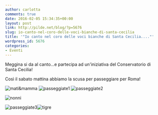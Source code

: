 ```yaml
---
author: carlotta
comments: true
date: 2016-02-05 15:34:35+00:00
layout: post
link: http://pilde.net/blog/?p=5676
slug: io-canto-nel-coro-delle-voci-bianche-di-santa-cecilia
title: '"Io canto nel coro delle voci bianche di Santa Cecilia...."'
wordpress_id: 5676
categories:
- Eventi
---
```


Meggina si da al canto...e partecipa ad un'iniziativa del Conservatorio di Santa Cecilia!

Così il sabato mattina abbiamo la scusa per passeggiare per Roma!

![mati&mamma](http://pilde.net/blog/wp-content/uploads/2016/04/matimamma.jpg) ![passeggiate1](http://pilde.net/blog/wp-content/uploads/2016/04/passeggiate1.jpg) ![passeggiate2](http://pilde.net/blog/wp-content/uploads/2016/04/passeggiate2.jpg)

![nonni](http://pilde.net/blog/wp-content/uploads/2016/02/nonni.png)

![passeggiate3](http://pilde.net/blog/wp-content/uploads/2016/04/passeggiate3.jpg)![tigre](http://pilde.net/blog/wp-content/uploads/2016/02/tigre.jpg)

